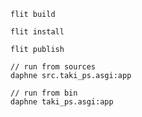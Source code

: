 ```shell
flit build

flit install

flit publish
```

```shell
// run from sources
daphne src.taki_ps.asgi:app

// run from bin
daphne taki_ps.asgi:app
```
